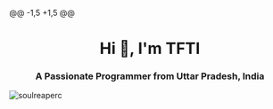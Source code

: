 @@ -1,5 +1,5 @@
<h1 align="center">Hi 👋, I'm TFTI</h1>
<h3 align="center">A Passionate Programmer from Uttar Pradesh, India</h3>

<p align="left"> <img src="https://komarev.com/ghpvc/?username=soulreaperc&label=Profile%20views&color=0e75b6&style=flat" alt="soulreaperc" /> </p>
